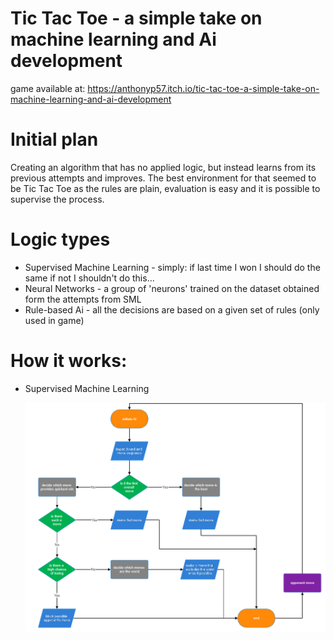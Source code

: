 # Tic Tac Toe - a simple take on machine learning and Ai development

game available at:
https://anthonyp57.itch.io/tic-tac-toe-a-simple-take-on-machine-learning-and-ai-development

# Initial plan
Creating an algorithm that has no applied logic, but instead learns from its previous attempts and improves.
The best environment for that seemed to be Tic Tac Toe as the rules are plain, evaluation is easy and it is possible to supervise the process.

# Logic types
- Supervised Machine Learning - simply: if last time I won I should do the same if not I shouldn't do this...
- Neural Networks - a group of 'neurons' trained on the dataset obtained form the attempts from SML
- Rule-based Ai - all the decisions are based on a given set of rules (only used in game)

# How it works:

- Supervised Machine Learning

  <img src="https://github.com/AnthonyP57/Tic-Tac-Toe---a-simple-take-on-machine-learning-and-Ai-development/blob/main/photos/sml.png" alt="Your Image">
